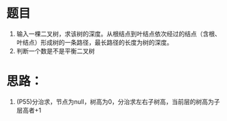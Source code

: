 # 题目
1. 输入一棵二叉树，求该树的深度。从根结点到叶结点依次经过的结点（含根、叶结点）形成树的一条路径，最长路径的长度为树的深度。
2. 判断一个数是不是平衡二叉树
# 思路：
1. (P55)分治求，节点为null，树高为0，分治求左右子树高，当前层的树高为子层高者+1
